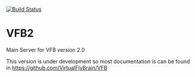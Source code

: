 [![Build Status](https://travis-ci.org/VirtualFlyBrain/VFB2.svg?branch=master)](https://travis-ci.org/VirtualFlyBrain/VFB2)

# VFB2

Main Server for VFB version 2.0

This version is under development so most documentation is can be found in https://github.com/VirtualFlyBrain/VFB 



